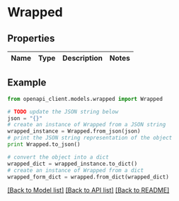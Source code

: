 # Wrapped


## Properties
Name | Type | Description | Notes
------------ | ------------- | ------------- | -------------

## Example

```python
from openapi_client.models.wrapped import Wrapped

# TODO update the JSON string below
json = "{}"
# create an instance of Wrapped from a JSON string
wrapped_instance = Wrapped.from_json(json)
# print the JSON string representation of the object
print Wrapped.to_json()

# convert the object into a dict
wrapped_dict = wrapped_instance.to_dict()
# create an instance of Wrapped from a dict
wrapped_form_dict = wrapped.from_dict(wrapped_dict)
```
[[Back to Model list]](../README.md#documentation-for-models) [[Back to API list]](../README.md#documentation-for-api-endpoints) [[Back to README]](../README.md)


